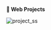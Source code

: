 **📌  Web Projects**

![project_ss](https://github.com/user-attachments/assets/e9a72a94-6573-47bb-978e-b0db866f1a21)

